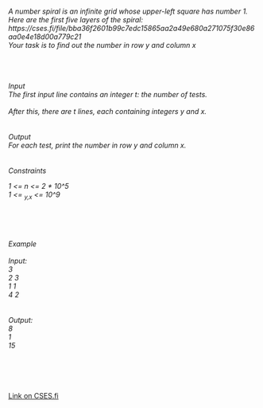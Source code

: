 <h6>
A number spiral is an infinite grid whose upper-left square has number 1. Here are the first five layers of the spiral: <br>
 https://cses.fi/file/bba36f2601b99c7edc15865aa2a49e680a271075f30e86aa0e4e18d00a779c21
<br>Your task is to find out the number in row y and column x

<br><br><br>
Input<br>
The first input line contains an integer t: the number of tests.<br><br>
After this, there are t lines, each containing integers y and x.
 <br><br><br>
Output <br>
For each test, print the number in row y and column x.
<br><br><br>
Constraints
<br>

1 <= n <= 2 * 10^5
<br>1 <= <sub>y,x</sub> <= 10^9

<br><br><br>

Example<br><br>
Input:<br>
3<br>
2 3<br>
1 1<br>
4 2<br>
<br><br>
Output: <br>
8<br>1<br>15<br>
</h6><br><br><br><a href="https://cses.fi/problemset/task/1071">Link on CSES.fi</a>
